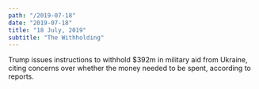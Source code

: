 ```yaml
---
path: "/2019-07-18"
date: "2019-07-18"
title: "18 July, 2019"
subtitle: "The Withholding"
---
```


Trump issues instructions to withhold $392m in military aid from Ukraine, citing concerns over whether the money needed to be spent, according to reports.

